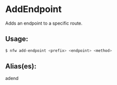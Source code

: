 # AddEndpoint
Adds an endpoint to a specific route.
## Usage:
```sh
$ nfw add-endpoint <prefix> <endpoint> <method>
```
## Alias(es):
adend
